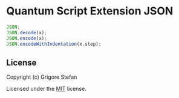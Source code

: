 # Quantum Script Extension JSON

```javascript
JSON;
JSON.decode(x);
JSON.encode(x);
JSON.encodeWithIndentation(x,step);
```

## License

Copyright (c) Grigore Stefan

Licensed under the [MIT](LICENSE) license.
